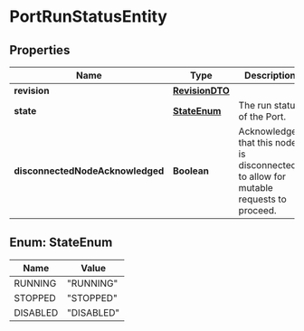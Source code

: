 

# PortRunStatusEntity

## Properties

Name | Type | Description | Notes
------------ | ------------- | ------------- | -------------
**revision** | [**RevisionDTO**](RevisionDTO.md) |  |  [optional]
**state** | [**StateEnum**](#StateEnum) | The run status of the Port. |  [optional]
**disconnectedNodeAcknowledged** | **Boolean** | Acknowledges that this node is disconnected to allow for mutable requests to proceed. |  [optional]



## Enum: StateEnum

Name | Value
---- | -----
RUNNING | &quot;RUNNING&quot;
STOPPED | &quot;STOPPED&quot;
DISABLED | &quot;DISABLED&quot;



